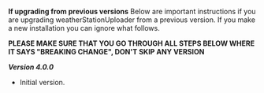 **If upgrading from previous versions**
Below are important instructions if you are upgrading weatherStationUploader from a previous version. If you make a new installation you can ignore what follows.

**PLEASE MAKE SURE THAT YOU GO THROUGH ALL STEPS BELOW WHERE IT SAYS "BREAKING CHANGE", DON'T SKIP ANY VERSION**

***Version 4.0.0***
- Initial version.
